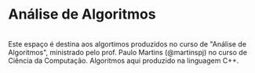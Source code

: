 
<h1>Análise de Algoritmos</h1><br>
Este espaço é destina aos algortimos produzidos no curso de "Análise de Algoritmos", ministrado pelo prof. Paulo Martins (@martinspj) no curso de Ciência da Computação. Algoritmos aqui produzido na linguagem C++.
